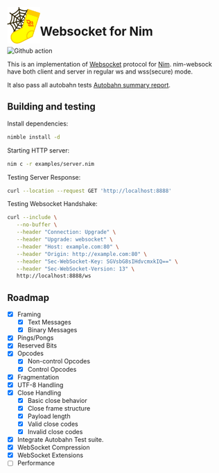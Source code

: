 <img alt="Websock Logo" align="left" src="websock.svg" width="15%"/>

# Websocket for Nim

![Github action](https://github.com/status-im/nim-websock/workflows/CI/badge.svg)

This is an implementation of [Websocket](https://tools.ietf.org/html/rfc6455) protocol for
[Nim](https://nim-lang.org/). nim-websock have both client and server in regular ws and wss(secure) mode.

It also pass all autobahn tests [Autobahn summary report](https://status-im.github.io/nim-websock/).

 Building and testing
--------------------

Install dependencies:

```bash
nimble install -d
```

Starting HTTP server:

```bash
nim c -r examples/server.nim
```

Testing Server Response:

```bash
curl --location --request GET 'http://localhost:8888'
```

Testing Websocket Handshake:
```bash
curl --include \
   --no-buffer \
   --header "Connection: Upgrade" \
   --header "Upgrade: websocket" \
   --header "Host: example.com:80" \
   --header "Origin: http://example.com:80" \
   --header "Sec-WebSocket-Key: SGVsbG8sIHdvcmxkIQ==" \
   --header "Sec-WebSocket-Version: 13" \
   http://localhost:8888/ws
```

## Roadmap

- [x] Framing
  - [x] Text Messages
  - [x] Binary Messages
- [x] Pings/Pongs
- [x] Reserved Bits
- [x] Opcodes
  - [x] Non-control Opcodes
  - [x] Control Opcodes
- [x] Fragmentation
- [x] UTF-8 Handling
- [x] Close Handling
  - [x] Basic close behavior
  - [x] Close frame structure
   - [x] Payload length
   - [x] Valid close codes
   - [x] Invalid close codes
- [x] Integrate Autobahn Test suite.
- [x] WebSocket Compression
- [x] WebSocket Extensions
- [ ] Performance
